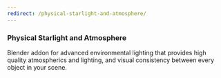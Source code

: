 ```yaml
---
redirect: /physical-starlight-and-atmosphere/
---
```


### Physical Starlight and Atmosphere
Blender addon for advanced environmental lighting that provides high quality atmospherics
and lighting, and visual consistency between every object in your scene.
